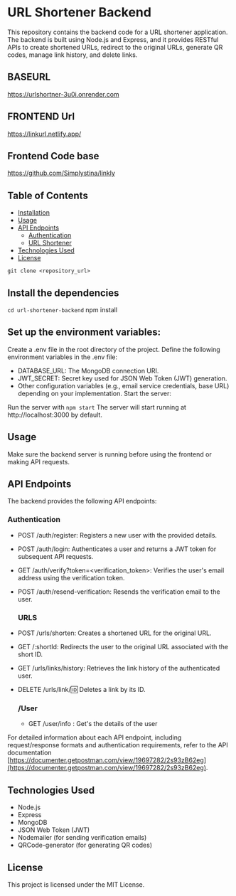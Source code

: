 

# URL Shortener Backend
This repository contains the backend code for a URL shortener application. The backend is built using Node.js and Express, and it provides RESTful APIs to create shortened URLs, redirect to the original URLs, generate QR codes, manage link history, and delete links.

## BASEURL 
https://urlshortner-3u0i.onrender.com

## FRONTEND Url
https://linkurl.netlify.app/

## Frontend Code base
https://github.com/Simplystina/linkly

## Table of Contents

- [Installation](#installation)
- [Usage](#usage)
- [API Endpoints](#api-endpoints)
  - [Authentication](#authentication)
  - [URL Shortener](#url-shortener)
- [Technologies Used](#technologies-used)
- [License](#license)



```git clone <repository_url>```

## Install the dependencies


```cd url-shortener-backend```
npm install

## Set up the environment variables:

Create a .env file in the root directory of the project.
Define the following environment variables in the .env file:
* DATABASE_URL: The MongoDB connection URI.
* JWT_SECRET: Secret key used for JSON Web Token (JWT) generation.
* Other configuration variables (e.g., email service credentials, base URL) depending on your implementation.
Start the server:

Run the server with
```npm start```
The server will start running at http://localhost:3000 by default.

## Usage
Make sure the backend server is running before using the frontend or making API requests.

## API Endpoints
The backend provides the following API endpoints:

### Authentication
* POST /auth/register: Registers a new user with the provided details.
* POST /auth/login: Authenticates a user and returns a JWT token for subsequent API requests.
* GET /auth/verify?token=<verification_token>: Verifies the user's email address using the verification token.
* POST /auth/resend-verification: Resends the verification email to the user.

  ### URLS
* POST /urls/shorten: Creates a shortened URL for the original URL.
* GET /:shortId: Redirects the user to the original URL associated with the short ID.
* GET /urls/links/history: Retrieves the link history of the authenticated user.
* DELETE /urls/link/:id: Deletes a link by its ID.

  ### /User
  * GET /user/info : Get's the details of the user

    
For detailed information about each API endpoint, including request/response formats and authentication requirements, refer to the API documentation [https://documenter.getpostman.com/view/19697282/2s93zB62eg](https://documenter.getpostman.com/view/19697282/2s93zB62eg).

## Technologies Used
* Node.js
* Express
* MongoDB
* JSON Web Token (JWT)
* Nodemailer (for sending verification emails)
* QRCode-generator (for generating QR codes)

## License
This project is licensed under the MIT License.

